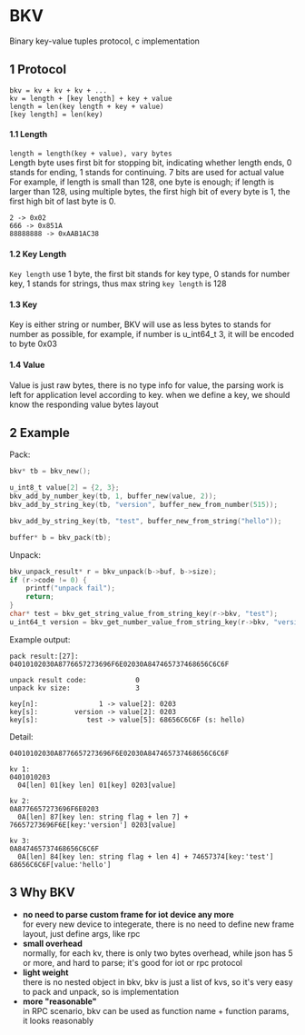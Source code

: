 # BKV
Binary key-value tuples protocol, c implementation

## 1 Protocol
`bkv = kv + kv + kv + ...`  
`kv = length + [key length] + key + value`  
`length = len(key length + key + value)`   
`[key length] = len(key)`   

#### 1.1 Length
`length = length(key + value), vary bytes`  
Length byte uses first bit for stopping bit, indicating whether length ends, 0 stands for ending, 1 stands for continuing. 7 bits are used for actual value    
For example, if length is small than 128, one byte is enough; if length is larger than 128, using multiple bytes, the first high bit of every byte is 1, the first high bit of last byte is 0.
```
2 -> 0x02
666 -> 0x851A
88888888 -> 0xAAB1AC38
```

#### 1.2 Key Length
`Key length` use 1 byte, the first bit stands for key type, 0 stands for number key, 1 stands for strings, thus max string `key length` is 128

#### 1.3 Key
Key is either string or number, BKV will use as less bytes to stands for number as possible, for example, if number is u_int64_t 3, it will be encoded to byte 0x03

#### 1.4 Value
Value is just raw bytes, there is no type info for value, the parsing work is left for application level according to key. when we define a key, we should know the responding value bytes layout

## 2 Example
Pack:
```c
bkv* tb = bkv_new();

u_int8_t value[2] = {2, 3};
bkv_add_by_number_key(tb, 1, buffer_new(value, 2));
bkv_add_by_string_key(tb, "version", buffer_new_from_number(515));

bkv_add_by_string_key(tb, "test", buffer_new_from_string("hello"));

buffer* b = bkv_pack(tb);
```

Unpack:
```c
bkv_unpack_result* r = bkv_unpack(b->buf, b->size);
if (r->code != 0) {
    printf("unpack fail");
    return;
}
char* test = bkv_get_string_value_from_string_key(r->bkv, "test");
u_int64_t version = bkv_get_number_value_from_string_key(r->bkv, "version");
```

Example output:
```shell
pack result:[27]: 04010102030A8776657273696F6E02030A847465737468656C6C6F

unpack result code:            0
unpack kv size:                3

key[n]:               1 -> value[2]: 0203
key[s]:         version -> value[2]: 0203
key[s]:            test -> value[5]: 68656C6C6F (s: hello)
```
Detail:
```
04010102030A8776657273696F6E02030A847465737468656C6C6F

kv 1:
0401010203
  04[len] 01[key len] 01[key] 0203[value]

kv 2:
0A8776657273696F6E0203
  0A[len] 87[key len: string flag + len 7] + 76657273696F6E[key:'version'] 0203[value]

kv 3:
0A847465737468656C6C6F
  0A[len] 84[key len: string flag + len 4] + 74657374[key:'test'] 68656C6C6F[value:'hello']
```

## 3 Why BKV
- **no need to parse custom frame for iot device any more**  
  for every new device to integerate, there is no need to define new frame layout, just define args, like rpc
- **small overhead**  
  normally, for each kv, there is only two bytes overhead, while json has 5 or more, and hard to parse; it's good for iot or rpc protocol
- **light weight**  
  there is no nested object in bkv, bkv is just a list of kvs, so it's very easy to pack and unpack, so is implementation 
- **more "reasonable"**  
  in RPC scenario, bkv can be used as function name + function params, it looks reasonably
